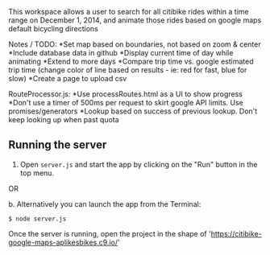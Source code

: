 This workspace allows a user to search for all citibike rides within a time
range on December 1, 2014, and animate those rides based on google maps default 
bicycling directions

Notes / TODO:
*Set map based on boundaries, not based on zoom & center
*Include database data in github
*Display current time of day while animating
*Extend to more days
*Compare trip time vs. google estimated trip time (change color of line based
 on results - ie: red for fast, blue for slow)
*Create a page to upload csv

RouteProcessor.js:
*Use processRoutes.html as a UI to show progress
*Don't use a timer of 500ms per request to skirt google API limits. Use promises/generators
*Lookup based on success of previous lookup. Don't keep looking up when past quota

## Running the server
 
1)   Open `server.js` and start the app by clicking on the "Run" button in the top menu.

OR
                                    
b.   Alternatively you can launch the app from the Terminal:

    $ node server.js
    

Once the server is running, open the project in the shape of 'https://citibike-google-maps-aplikesbikes.c9.io/'


